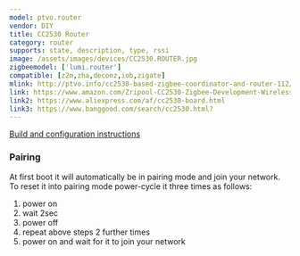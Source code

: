 ```yaml
---
model: ptvo.router
vendor: DIY 
title: CC2530 Router
category: router
supports: state, description, type, rssi
image: /assets/images/devices/CC2530.ROUTER.jpg
zigbeemodel: ['lumi.router']
compatible: [z2m,zha,deconz,iob,zigate]
mlink: http://ptvo.info/cc2530-based-zigbee-coordinator-and-router-112/
link: https://www.amazon.com/Zripool-CC2530-Zigbee-Development-Wireless/dp/B07QPX544Y
link2: https://www.aliexpress.com/af/cc2530-board.html
link3: https://www.banggood.com/search/cc2530.html?
---
```

[Build and configuration instructions](http://ptvo.info/cc2530-based-zigbee-coordinator-and-router-112/)

### Pairing
At first boot it will automatically be in pairing mode and join your network.
To reset it into pairing mode power-cycle it three times as follows:

1) power on
2) wait 2sec
3) power off
4) repeat above steps 2 further times
5) power on and wait for it to join your network
